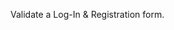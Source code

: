 ﻿---
Title: Log-In & Registration
Image: /images/Icons/ico-lesson-4.svg
---

Validate a Log-In & Registration form.